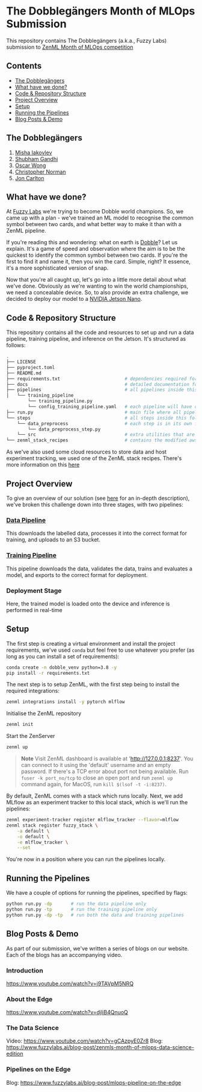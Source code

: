 # The Dobblegängers Month of MLOps Submission

This repository contains The Dobblegängers (a.k.a., Fuzzy Labs) submission to [ZenML Month of MLOps competition](https://zenml.notion.site/ZenML-s-Month-of-MLOps-Competition-Announcement-3c59f628447c48f1944035de85ff1a5f)

## Contents

- [The Dobblegängers](#the-dobblegängers)
- [What have we done?](#what-have-we-done)
- [Code & Repository Structure](#code--repository-structure)
- [Project Overview](#project-overview)
- [Setup](#setup)
- [Running the Pipelines](#running-the-pipelines)
- [Blog Posts & Demo](#blog-posts--demo)
 

## The Dobblegängers

1. [Misha Iakovlev](https://github.com/d-lowl)
2. [Shubham Gandhi](https://github.com/dudeperf3ct)
3. [Oscar Wong](https://github.com/osw282)
4. [Christopher Norman](https://github.com/Christopher-Norman)
5. [Jon Carlton](https://github.com/JonoCX)

## What have we done?

At [Fuzzy Labs](https://www.fuzzylabs.ai/) we're trying to become Dobble world champions. So, we came up with a plan - we've trained an ML model to recognise the common symbol between two cards, and what better way to make it than with a ZenML pipeline.

If you're reading this and wondering: what on earth is [Dobble](https://www.dobblegame.com/en/games/)? Let us explain. It's a game of speed and observation where the aim is to be the quickest to identify the common symbol between two cards. If you're the first to find it and name it, then you win the card. Simple, right? It essence, it's a more sophisticated version of snap.

Now that you're all caught up, let's go into a little more detail about what we've done. Obviously as we're wanting to win the world championships, we need a concealable device. So, to also provide an extra challenge, we decided to deploy our model to a [NVIDIA Jetson Nano](https://www.nvidia.com/en-gb/autonomous-machines/embedded-systems/jetson-nano/education-projects/).

## Code & Repository Structure

This repository contains all the code and resources to set up and run a data pipeline, training pipeline, and inference on the Jetson. It's structured as follows:

```bash
.
├── LICENSE
├── pyproject.toml
├── README.md
├── requirements.txt                        # dependencies required for the project
├── docs                                    # detailed documentation for the project
├── pipelines                               # all pipelines inside this folder
│   └── training_pipeline
        └── training_pipeline.py
        └── config_training_pipeline.yaml   # each pipeline will have one config file containing information regarding step and other configuration
├── run.py                                  # main file where all pipelines can be run
└── steps                                   # all steps inside this folder
    └── data_preprocess                     # each step is in its own folder (as per ZenML best practises)
        └── data_preprocess_step.py
    └── src                                 # extra utilities that are required by steps added in this folder
└── zenml_stack_recipes                     # contains the modified aws-minimal stack recipe

```

As we've also used some cloud resources to store data and host experiment tracking, we used one of the ZenML stack recipes. There's more information on this [here](docs/stack_recipe_readme.md)

## Project Overview

To give an overview of our solution (see [here](docs/pipelines_overview.md) for an in-depth description), we've broken this challenge down into three stages, with two pipelines:

### [Data Pipeline](docs/pipelines_overview.md#data-pipeline)

This downloads the labelled data, processes it into the correct format for training, and uploads to an S3 bucket.

### [Training Pipeline](docs/pipelines_overview.md#training-pipeline)

This pipeline downloads the data, validates the data, trains and evaluates a model, and exports to the correct format for deployment.

### Deployment Stage

Here, the trained model is loaded onto the device and inference is performed in real-time

## Setup

The first step is creating a virtual environment and install the project requirements, we've used `conda` but feel free to use whatever you prefer (as long as you can install a set of requirements):

```bash
conda create -n dobble_venv python=3.8 -y
pip install -r requirements.txt
```

The next step is to setup ZenML, with the first step being to install the required integrations:

```bash
zenml integrations install -y pytorch mlflow
```

Initialise the ZenML repository

```bash
zenml init
```

Start the ZenServer

```bash
zenml up
```

> **Note**
> Visit  ZenML dashboard is available at 'http://127.0.0.1:8237'. You can connect to it using the 'default' username and an empty password.
> If there's a TCP error about port not being available. Run `fuser -k port_no/tcp` to close an open port and run `zenml up` command again, for MacOS, run `kill $(lsof -t -i:8237)`.

By default, ZenML comes with a stack which runs locally. Next, we add MLflow as an experiment tracker to this local stack, which is we'll run the pipelines:

```bash
zenml experiment-tracker register mlflow_tracker --flavor=mlflow
zenml stack register fuzzy_stack \
    -a default \
    -o default \
    -e mlflow_tracker \
    --set
```

You're now in a position where you can run the pipelines locally.

## Running the Pipelines

We have a couple of options for running the pipelines, specified by flags:

```bash
python run.py -dp       # run the data pipeline only
python run.py -tp       # run the training pipeline only
python run.py -dp -tp   # run both the data and training pipelines
```

## Blog Posts & Demo

As part of our submission, we've written a series of blogs on our website. Each of the blogs has an accompanying video.

### Introduction

https://www.youtube.com/watch?v=j9TAVpM5NRQ

### About the Edge

https://www.youtube.com/watch?v=djliB4QnuoQ

### The Data Science

Video: https://www.youtube.com/watch?v=gCAzpyE0Zr8
Blog: https://www.fuzzylabs.ai/blog-post/zenmls-month-of-mlops-data-science-edition

### Pipelines on the Edge

Blog: https://www.fuzzylabs.ai/blog-post/mlops-pipeline-on-the-edge 
